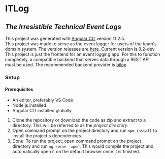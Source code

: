 # ITLog
## _The Irresistible Technical Event Logs_

This project was generated with [Angular CLI](https://github.com/angular/angular-cli) version 11.2.5.<br>
This project was made to serve as the event logger for users of the team's domain system. The version releases are [here](https://github.com/bossbuwi/itlog/releases). Current version is 0.2-dev. This project is just the frontend for an event logging app. For this to function completely, a compatible backend that serves data through a REST API must be used. The recommended backend provider is [bilog](https://github.com/bossbuwi/bilog).

### Setup
#### Prerequisites
- An editor, preferably VS Code
- Node js installed
- Angular CLI installed globally

1. Clone the repository or download the code as zip and extract to a directory. This will be referred to as the _project directory_.
2. Open command prompt on the project directory and run `npm install` to install the project's dependencies.
3. Done. To run the project, open command prompt on the project directory and run `ng serve -open`. This would compile the project and automatically open it on the default browser once it is finished.
